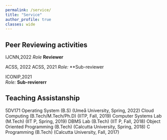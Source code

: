 ```yaml
---
permalink: /service/
title: "Service"
author_profile: true
classes: wide
---
```



## Peer Reviewing activities

IJCNN,2022
*Role* **Reviewer**

ACSS, 2022
ACSS, 2021
*Role:* **Sub-reviewer

ICONIP,2021    
*Role:* **Sub-reviererr**  


## Teaching Assistanship

5DV171 Operating System (B.S) (Umeå University, Spring, 2022)
Cloud Computing (B.Tech/M.Tech/Ph.D) (IITP, Fall, 2019)
Computer Systems Lab (M.Tech) (IIT P, Spring, 2019)
DBMS Lab (B.Tech) (IIT P, Fall, 2018)
Object Oriented Programming (B.Tech) (Calcutta University, Spring, 2018)
C Programming (B.Tech) (Calcutta University, Fall, 2017)
